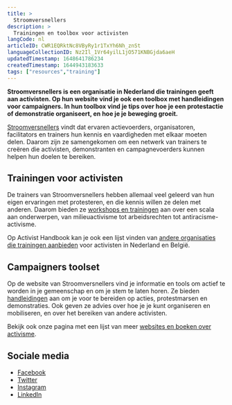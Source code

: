 ```yaml
---
title: >
  Stroomversnellers
description: >
  Trainingen en toolbox voor activisten
langCode: nl
articleID: CWR1EQRktNc8VByRy1r1TxYh6Nh_znSt
languageCollectionID: Nz2Il_1Vr64yilL1jO571KNBGjda6aeH
updatedTimestamp: 1648641786234
createdTimestamp: 1644943183633
tags: ["resources","training"]
---
```


**Stroomversnellers is een organisatie in Nederland die trainingen geeft aan activisten. Op hun website vind je ook een toolbox met handleidingen voor campaigners. In hun toolbox vind je tips over hoe je een protestactie of demonstratie organiseert, en hoe je je beweging groeit.**

[Stroomversnellers](https://www.stroomversnellers.org) vindt dat ervaren actievoerders, organisatoren, facilitators en trainers hun kennis en vaardigheden met elkaar moeten delen. Daarom zijn ze samengekomen om een netwerk van trainers te creëren die activisten, demonstranten en campagnevoerders kunnen helpen hun doelen te bereiken.

## Trainingen voor activisten

De trainers van Stroomversnellers hebben allemaal veel geleerd van hun eigen ervaringen met protesteren, en die kennis willen ze delen met anderen. Daarom bieden ze [workshops en trainingen](https://www.stroomversnellers.org/trainingen/) aan over een scala aan onderwerpen, van milieuactivisme tot arbeidsrechten tot antiracisme-activisme.

Op Activist Handbook kan je ook een lijst vinden van [andere organisaties die trainingen aanbieden](/trainings) voor activisten in Nederland en België.

## Campaigners toolset

Op de website van Stroomversnellers vind je informatie en tools om actief te worden in je gemeenschap en om je stem te laten horen. Ze bieden [handleidingen](https://www.stroomversnellers.org/toolbox/) aan om je voor te bereiden op acties, protestmarsen en demonstraties. Ook geven ze advies over hoe je je kunt organiseren en mobiliseren, en over het bereiken van andere activisten.

Bekijk ook onze pagina met een lijst van meer [websites en boeken over activisme](/resources).

## **Sociale media**

-   [Facebook](https://www.facebook.com/TrainerscollectiefStroomversnellers/)
-   [Twitter](https://twitter.com/stroomversnel)
-   [Instagram](https://www.instagram.com/stroomversnellers/)
-   [LinkedIn](https://www.linkedin.com/company/stroomversnellers-trainers-collectief/)